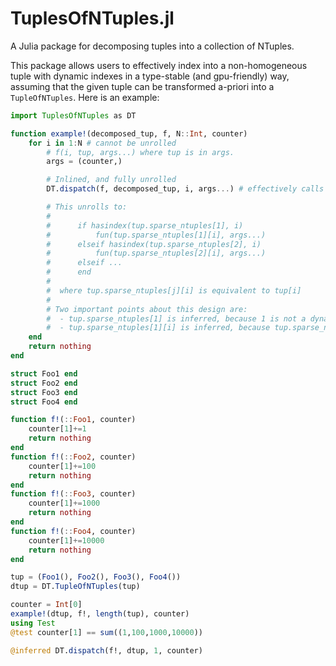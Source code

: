 # TuplesOfNTuples.jl

A Julia package for decomposing tuples into a collection of NTuples.

This package allows users to effectively index into a non-homogeneous tuple with dynamic indexes in a type-stable (and gpu-friendly) way, assuming that the given tuple can be transformed a-priori into a `TupleOfNTuples`. Here is an example:

```julia
import TuplesOfNTuples as DT

function example!(decomposed_tup, f, N::Int, counter)
    for i in 1:N # cannot be unrolled
        # f(i, tup, args...) where tup is in args.
        args = (counter,)

        # Inlined, and fully unrolled
        DT.dispatch(f, decomposed_tup, i, args...) # effectively calls f(tup[i], args...)

        # This unrolls to:
        #
        #      if hasindex(tup.sparse_ntuples[1], i)
        #          fun(tup.sparse_ntuples[1][i], args...)
        #      elseif hasindex(tup.sparse_ntuples[2], i)
        #          fun(tup.sparse_ntuples[2][i], args...)
        #      elseif ...
        #      end
        #
        #  where tup.sparse_ntuples[j][i] is equivalent to tup[i]
        #
        # Two important points about this design are:
        #  - tup.sparse_ntuples[1] is inferred, because 1 is not a dynamic index
        #  - tup.sparse_ntuples[1][i] is inferred, because tup.sparse_ntuples[1] an NTuple
    end
    return nothing
end

struct Foo1 end
struct Foo2 end
struct Foo3 end
struct Foo4 end

function f!(::Foo1, counter)
    counter[1]+=1
    return nothing
end
function f!(::Foo2, counter)
    counter[1]+=100
    return nothing
end
function f!(::Foo3, counter)
    counter[1]+=1000
    return nothing
end
function f!(::Foo4, counter)
    counter[1]+=10000
    return nothing
end

tup = (Foo1(), Foo2(), Foo3(), Foo4())
dtup = DT.TupleOfNTuples(tup)

counter = Int[0]
example!(dtup, f!, length(tup), counter)
using Test
@test counter[1] == sum((1,100,1000,10000))

@inferred DT.dispatch(f!, dtup, 1, counter)
```
